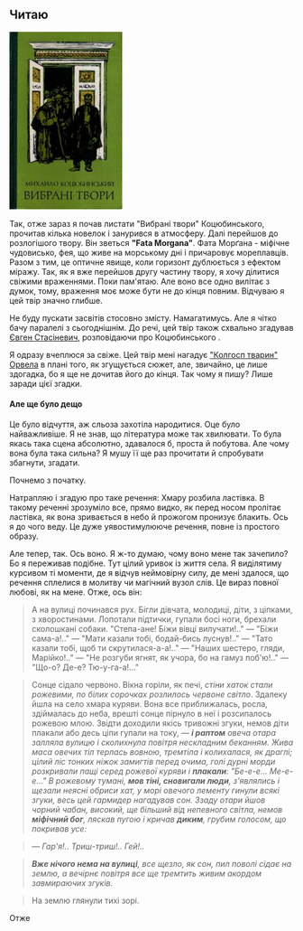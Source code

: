 ## Читаю ##

![Коцюбинський](https://raw.githubusercontent.com/oplich/oplich/master/_posts/images/225614.jpg)

Так, отже зараз я почав листати "Вибрані твори" Коцюбинського, прочитав кілька новелок і занурився в атмосферу. Далі перейшов до розлогішого
твору. Він зветься **"Fata Morgana"**. Фата Морґана - міфічне чудовисько, фея, що живе на морському дні і причаровує мореплавців. Разом з тим, це
оптичне явище, коли горизонт дублюється з ефектом міражу. Так, як я вже перейшов другу частину твору, я хочу ділитися свіжими враженнями. Поки
пам'ятаю. Але воно все одно вилітає з думок, тому, враження моє може бути не до кінця повним. Відчуваю я цей твір значно глибше.

Не буду пускати засвітів стосовно змісту. Намагатимусь. Але я чітко бачу паралелі з сьогоднішнім. До речі, цей твір також схвально згадував [Євген
Стасіневич](https://www.youtube.com/watch?v=DjoCYaQoNBM), розповідаючи про Коцюбинського .

Я одразу вчеплюся за свіже. Цей твір мені нагадує ["Колгосп тварин" Орвела](https://book-ye.com.ua/catalog/zarubizhna-klasyka/kolhosp-tvaryn/) в плані того, як згущується сюжет, але, звичайно, це лише здогадка,
бо я ще не дочитав його до кінця. Так чому я пишу? Лише заради цієї згадки.

#### Але ще було дещо ####
Це було відчуття, аж сльоза захотіла народитися. Оце було найважливіше. Я не знав, що література може так хвилювати. То була якась така сцена
абсолютно, здавалося б, проста й побутова. Але чому вона була така сильна? Я мушу її ще
раз прочитати й спробувати збагнути, згадати.

Почнемо з початку.

Натрапляю і згадую про таке речення: Хмару розбила ластівка. 
В такому реченні зрозуміло все, прямо видко, як перед носом пролітає ластівка, як вона зривається в небо й прожогом пронизує блакить.
Ось я до чого веду. Це дуже уявостимулююче речення, повне із простого образу.

Але тепер, так. Ось воно. Я ж-то думаю, чому воно мене так зачепило? Бо я переживав подібне. Тут цілий уривок із життя села. Я виділятиму
курсивом ті моменти, де я відчув неймовірну силу, де мені здалося, що речення сплелися в молитву чи магічний вузол слів. Це вираз повної 
любові, як на мене. Отже, ось він:

>А на вулиці починався рух. Бігли дівчата, молодиці, діти, з ціпками, з хворостинами. Лопотали підтички, гупали босі ноги, брехали
сколошкані собаки. "Степа-ане! Біжи вівці вилучати!.." — "Біжи сама-а!.." — "Мати казали тобі, бодай-бись луснув!.." — "Тато казали тобі, щоб
ти скрутилася-а-а!.." — "Наших шестеро, гляди, Марійко!.." — "Не розгуби ягнят, як учора, бо на гамуз поб'ю!.." — "Що-о? Де-е? Тю-у-га-а!..."

>Сонце сідало червоно. Вікна горіли, як печі, *стіни хаток стали рожевими, по білих сорочках розлилось червоне світло*. Здалеку йшла на село
хмара куряви. Вона все приближалась, росла, здіймалась до неба, врешті сонце пірнуло в неї і розсипалось рожевою млою. Звідти доходили якісь тривожні
згуки, немов діти плакали або десь ціпи гупали на току, — ***і раптом** овеча отара залляла вулицю і сколихнула повітря нескладним беканням. 
Жива маса овечих тіл терлась вовною, тремтіла і колихалася, як драглі; цілий ліс тонких ніжок замигтів перед очима, голі дурні морди розкривали
пащі серед рожевої куряви і **плакали**: "Бе-е-е... Ме-е-е..." В рожевому тумані, **мов тіні, сновигали люди**, з'являлись і щезали неясні обриси хат, у морі
овечого лементу гинули всякі згуки, весь цей гармидер нагадував сон. Ззаду отари йшов чорний чабан, високий, ще більший від непевного світла,
немов **міфічний бог**, ляскав пугою і кричав **диким**, грубим голосом, що покривав усе:*

>*— Гар'я!.. Триш-триш!.. Гей!..*

>***Вже нічого нема на вулиці**, все щезло, як сон, пил поволі сідає на землю, а вечірнє повітря все ще тремтить живим акордом завмираючих згуків.*

>На землю глянули тихі зорі.

Отже
